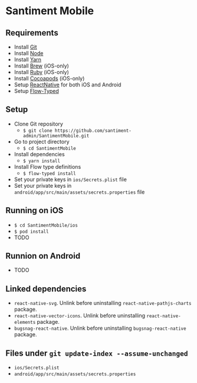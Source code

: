 # Santiment Mobile

## Requirements
- Install [Git](https://git-scm.com/book/en/v2/Getting-Started-Installing-Git)
- Install [Node](https://nodejs.org/en/download/package-manager/)
- Install [Yarn](https://yarnpkg.com/en/docs/install)
- Install [Brew](https://brew.sh/) (iOS-only)
- Install [Ruby](https://www.ruby-lang.org/en/documentation/installation/) (iOS-only)
- Install [Cocoapods](https://guides.cocoapods.org/using/getting-started.html) (iOS-only)
- Setup [ReactNative](https://facebook.github.io/react-native/docs/getting-started.html) for both iOS and Android
- Setup [Flow-Typed](https://github.com/flowtype/flow-typed)

## Setup
- Clone Git repository
  - `$ git clone https://github.com/santiment-admin/SantimentMobile.git`
- Go to project directory
  - `$ cd SantimentMobile` 
- Install dependencies
  - `$ yarn install`
- Install Flow type definitions
  - `$ flow-typed install`
- Set your private keys in `ios/Secrets.plist` file
- Set your private keys in `android/app/src/main/assets/secrets.properties` file

## Running on iOS 
- `$ cd SantimentMobile/ios`
- `$ pod install`
- TODO

## Runnion on Android
- TODO

## Linked dependencies
- `react-native-svg`. Unlink before uninstalling `react-native-pathjs-charts` package.
- `react-native-vector-icons`. Unlink before uninstalling `react-native-elements` package.
- `bugsnag-react-native`. Unlink before uninstalling `bugsnag-react-native` package.

## Files under `git update-index --assume-unchanged`
- `ios/Secrets.plist`
- `android/app/src/main/assets/secrets.properties`